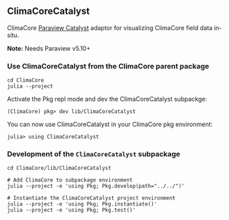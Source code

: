 ## ClimaCoreCatalyst

ClimaCore [Paraview Catalyst](https://www.paraview.org/in-situ/)
adaptor for visualizing ClimaCore field data in-situ.

**Note:** Needs Paraview v5.10+

### Use ClimaCoreCatalyst from the ClimaCore parent package

    cd ClimaCore
    julia --project

Activate the Pkg repl mode and dev the ClimaCoreCatalyst subpackge:

    (ClimaCore) pkg> dev lib/ClimaCoreCatalyst

You can now use ClimaCoreCatalyst in your ClimaCore pkg environment:

    julia> using ClimaCoreCatalyst

### Development of the `ClimaCoreCatalyst` subpackage

    cd ClimaCore/lib/ClimaCoreCatalyst

    # Add ClimaCore to subpackage environment
    julia --project -e 'using Pkg; Pkg.develop(path="../../")'

    # Instantiate the ClimaCoreCatalyst project environment
    julia --project -e 'using Pkg; Pkg.instantiate()'
    julia --project -e 'using Pkg; Pkg.test()'
